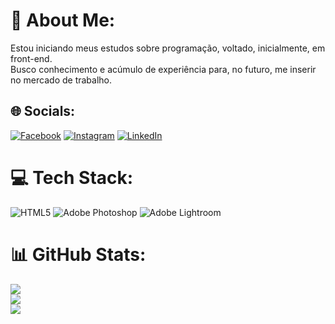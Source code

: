 # 💫 About Me:
Estou iniciando meus estudos sobre programação, voltado, inicialmente, em front-end. <br>Busco conhecimento e acúmulo de experiência para, no futuro, me inserir no mercado de trabalho.


## 🌐 Socials:
[![Facebook](https://img.shields.io/badge/Facebook-%231877F2.svg?logo=Facebook&logoColor=white)](https://facebook.com/thiago.macley) [![Instagram](https://img.shields.io/badge/Instagram-%23E4405F.svg?logo=Instagram&logoColor=white)](https://instagram.com/macley_aai) [![LinkedIn](https://img.shields.io/badge/LinkedIn-%230077B5.svg?logo=linkedin&logoColor=white)](https://linkedin.com/in/thiago-macley) 

# 💻 Tech Stack:
![HTML5](https://img.shields.io/badge/html5-%23E34F26.svg?style=plastic&logo=html5&logoColor=white) ![Adobe Photoshop](https://img.shields.io/badge/adobephotoshop-%2331A8FF.svg?style=plastic&logo=adobephotoshop&logoColor=white) ![Adobe Lightroom](https://img.shields.io/badge/Adobe%20Lightroom-31A8FF.svg?style=plastic&logo=Adobe%20Lightroom&logoColor=white)
# 📊 GitHub Stats:
![](https://github-readme-stats.vercel.app/api?username=MacleyThi&theme=react&hide_border=false&include_all_commits=false&count_private=false)<br/>
![](https://github-readme-streak-stats.herokuapp.com/?user=MacleyThi&theme=react&hide_border=false)<br/>
![](https://github-readme-stats.vercel.app/api/top-langs/?username=MacleyThi&theme=react&hide_border=false&include_all_commits=false&count_private=false&layout=compact)

<!-- Proudly created with GPRM ( https://gprm.itsvg.in ) -->